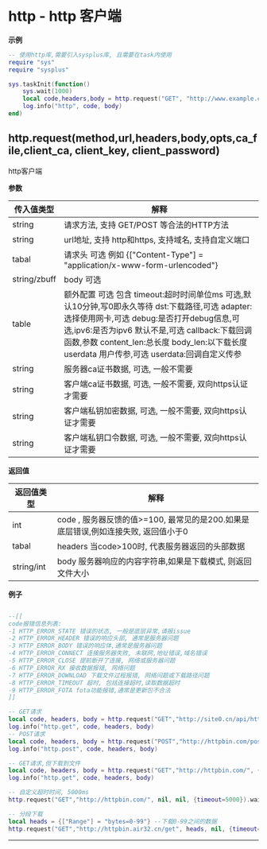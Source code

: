 # http - http 客户端

**示例**

```lua
-- 使用http库,需要引入sysplus库, 且需要在task内使用
require "sys"
require "sysplus"

sys.taskInit(function()
    sys.wait(1000)
    local code,headers,body = http.request("GET", "http://www.example.com/abc").wait()
    log.info("http", code, body)
end)


```

## http.request(method,url,headers,body,opts,ca_file,client_ca, client_key, client_password)

http客户端

**参数**

|传入值类型|解释|
|-|-|
|string|请求方法, 支持 GET/POST 等合法的HTTP方法|
|string|url地址, 支持 http和https, 支持域名, 支持自定义端口|
|tabal|请求头 可选 例如 {["Content-Type"] = "application/x-www-form-urlencoded"}|
|string/zbuff|body 可选|
|table|额外配置 可选 包含 timeout:超时时间单位ms 可选,默认10分钟,写0即永久等待 dst:下载路径,可选 adapter:选择使用网卡,可选 debug:是否打开debug信息,可选,ipv6:是否为ipv6 默认不是,可选 callback:下载回调函数,参数 content_len:总长度 body_len:以下载长度 userdata 用户传参,可选 userdata:回调自定义传参  |
|string|服务器ca证书数据, 可选, 一般不需要|
|string|客户端ca证书数据, 可选, 一般不需要, 双向https认证才需要|
|string|客户端私钥加密数据, 可选, 一般不需要, 双向https认证才需要|
|string|客户端私钥口令数据, 可选, 一般不需要, 双向https认证才需要|

**返回值**

|返回值类型|解释|
|-|-|
|int|code , 服务器反馈的值>=100, 最常见的是200.如果是底层错误,例如连接失败, 返回值小于0|
|tabal|headers 当code>100时, 代表服务器返回的头部数据 |
|string/int|body 服务器响应的内容字符串,如果是下载模式, 则返回文件大小|

**例子**

```lua

--[[
code报错信息列表:
-1 HTTP_ERROR_STATE 错误的状态, 一般是底层异常,请报issue
-2 HTTP_ERROR_HEADER 错误的响应头部, 通常是服务器问题
-3 HTTP_ERROR_BODY 错误的响应体,通常是服务器问题
-4 HTTP_ERROR_CONNECT 连接服务器失败, 未联网,地址错误,域名错误
-5 HTTP_ERROR_CLOSE 提前断开了连接, 网络或服务器问题
-6 HTTP_ERROR_RX 接收数据报错, 网络问题
-7 HTTP_ERROR_DOWNLOAD 下载文件过程报错, 网络问题或下载路径问题
-8 HTTP_ERROR_TIMEOUT 超时, 包括连接超时,读取数据超时
-9 HTTP_ERROR_FOTA fota功能报错,通常是更新包不合法
]]

-- GET请求
local code, headers, body = http.request("GET","http://site0.cn/api/httptest/simple/time").wait()
log.info("http.get", code, headers, body)
-- POST请求
local code, headers, body = http.request("POST","http://httpbin.com/post", {}, "abc=123").wait()
log.info("http.post", code, headers, body)

-- GET请求,但下载到文件
local code, headers, body = http.request("GET","http://httpbin.com/", {}, "", {dst="/data.bin"}).wait()
log.info("http.get", code, headers, body)

-- 自定义超时时间, 5000ms
http.request("GET","http://httpbin.com/", nil, nil, {timeout=5000}).wait()

-- 分段下载
local heads = {["Range"] = "bytes=0-99"} --下载0-99之间的数据
http.request("GET","http://httpbin.air32.cn/get", heads, nil, {timeout=5000}).wait()

```

---

